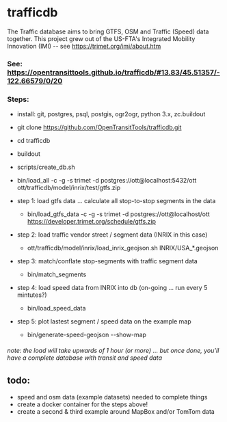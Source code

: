 trafficdb
====
The Traffic database aims to bring GTFS, OSM and Traffic (Speed) data together. This project grew out of the US-FTA's 
Integrated Mobility Innovation (IMI) -- see https://trimet.org/imi/about.htm

### See: https://opentransittools.github.io/trafficdb/#13.83/45.51357/-122.66579/0/20

### Steps:
 - install: git, postgres, psql, postgis, ogr2ogr, python 3.x, zc.buildout
 - git clone https://github.com/OpenTransitTools/trafficdb.git
 - cd trafficdb
 - buildout
 - scripts/create_db.sh
 - bin/load_all -c -g -s trimet -d postgres://ott@localhost:5432/ott ott/trafficdb/model/inrix/test/gtfs.zip
 
 - step 1: load gtfs data ... calculate all stop-to-stop segments in the data 
   - bin/load_gtfs_data -c -g -s trimet -d postgres://ott@localhost/ott https://developer.trimet.org/schedule/gtfs.zip
 - step 2: load traffic vendor street / segment data (INRIX in this case)
   - ott/trafficdb/model/inrix/load_inrix_geojson.sh INRIX/USA_*.geojson
 - step 3: match/conflate stop-segments with traffic segment data
   - bin/match_segments
 - step 4: load speed data from INRIX into db (on-going ... run every 5 mintutes?)
   - bin/load_speed_data
 - step 5: plot lastest segment / speed data on the example map
   - bin/generate-speed-geojson --show-map

######  note:  the load will take upwards of 1 hour (or more) ... but once done, you'll have a complete database with transit and speed data
 
## todo:
 - speed and osm data (example datasets) needed to complete things
 - create a docker container for the steps above!
 - create a second & third example around MapBox and/or TomTom data 

